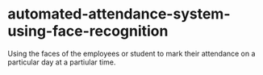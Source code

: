 # automated-attendance-system-using-face-recognition
Using the faces of the employees or student to mark their attendance on a particular day at a partiular time.
